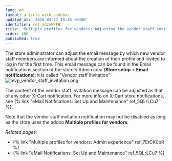 ```yaml
---
lang: en
layout: article_with_sidebar
updated_at: '2018-03-27 19:46 +0400'
identifier: ref_1dzvWFFB
title: 'Multiple profiles for vendors: Adjusting the vendor staff invitation message'
order: 400
published: true
---
```

The store administrator can adjust the email message by which new vendor staff members are informed about the creation of their profile and invited to log in for the first time. This email message can be found in the Email notifications section of the store's Admin area (**Store setup** > **Email notifications**); it is called "Vendor staff invitation": 
![mvp_vendor_staff_invitation.png]({{site.baseurl}}/attachments/ref_1dzvWFFB/mvp_vendor_staff_invitation.png)

The content of the vendor staff invitation message can be adjusted as that of any other X-Cart notification. For more info on X-Cart store notifications, see {% link "eMail Notifications: Set Up and Maintenance" ref_5QLrLCu7 %}.

Note that the vendor staff invitation notification may not be disabled as long as the store uses the addon **Multiple profiles for vendors**.


_Related pages:_
   
   * {% link "Multiple profiles for vendors: Admin experience" ref_7EtCK0bR %}
   * {% link "eMail Notifications: Set Up and Maintenance" ref_5QLrLCu7 %}

